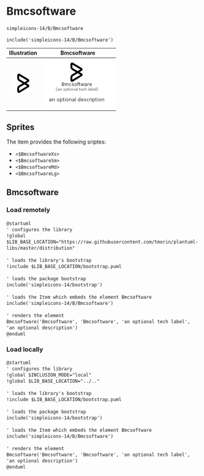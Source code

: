 # Bmcsoftware


```text
simpleicons-14/B/Bmcsoftware
```

```text
include('simpleicons-14/B/Bmcsoftware')
```



| Illustration | Bmcsoftware |
| :---: | :---: |
| ![illustration for Illustration](../../simpleicons-14/B/Bmcsoftware.png) | ![illustration for Bmcsoftware](../../simpleicons-14/B/Bmcsoftware.Local.png) |



## Sprites
The item provides the following sriptes:

- `<$BmcsoftwareXs>`
- `<$BmcsoftwareSm>`
- `<$BmcsoftwareMd>`
- `<$BmcsoftwareLg>`





## Bmcsoftware

### Load remotely
```plantuml
@startuml
' configures the library
!global $LIB_BASE_LOCATION="https://raw.githubusercontent.com/tmorin/plantuml-libs/master/distribution"

' loads the library's bootstrap
!include $LIB_BASE_LOCATION/bootstrap.puml

' loads the package bootstrap
include('simpleicons-14/bootstrap')

' loads the Item which embeds the element Bmcsoftware
include('simpleicons-14/B/Bmcsoftware')

' renders the element
Bmcsoftware('Bmcsoftware', 'Bmcsoftware', 'an optional tech label', 'an optional description')
@enduml
```

### Load locally
```plantuml
@startuml
' configures the library
!global $INCLUSION_MODE="local"
!global $LIB_BASE_LOCATION="../.."

' loads the library's bootstrap
!include $LIB_BASE_LOCATION/bootstrap.puml

' loads the package bootstrap
include('simpleicons-14/bootstrap')

' loads the Item which embeds the element Bmcsoftware
include('simpleicons-14/B/Bmcsoftware')

' renders the element
Bmcsoftware('Bmcsoftware', 'Bmcsoftware', 'an optional tech label', 'an optional description')
@enduml
```


